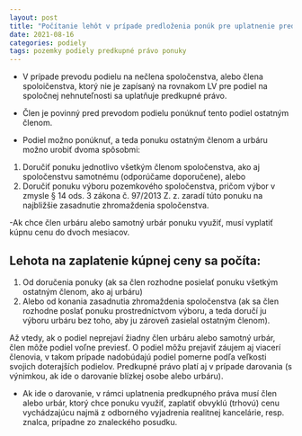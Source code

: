 ```yaml
---
layout: post
title: "Počítanie lehôt v prípade predloženia ponúk pre uplatnenie predkupného práva pre odpredaj podielov mimo spoločenstva"
date: 2021-08-16
categories: podiely 
tags: pozemky podiely predkupné právo ponuky  
---
```


- V prípade prevodu podielu na nečlena spoločenstva, alebo člena spoloičenstva, ktorý nie je zapísaný na rovnakom LV pre podiel na spoločnej nehnuteľnosti sa uplatňuje predkupné právo.

- Člen je povinný pred prevodom podielu ponúknuť tento podiel ostatným členom.

- Podiel možno ponúknuť, a teda ponuku ostatným členom a urbáru možno urobiť dvoma
spôsobmi:
1. Doručiť ponuku jednotlivo všetkým členom spoločenstva, ako aj spoločenstvu
samotnému (odporúčame doporučene), alebo
2. Doručiť ponuku výboru pozemkového spoločenstva, pričom výbor v zmysle § 14
ods. 3 zákona č. 97/2013 Z. z. zaradí túto ponuku na najbližšie zasadnutie
zhromaždenia spoločenstva.

-Ak chce člen urbáru alebo samotný urbár ponuku využiť, musí vyplatiť kúpnu cenu do dvoch
mesiacov. 

## Lehota na zaplatenie kúpnej ceny sa počíta:

 1. Od doručenia ponuky (ak sa člen rozhodne posielať ponuku všetkým ostatným členom, ako aj urbáru) 
 2. Alebo od konania zasadnutia zhromaždenia spoločenstva (ak sa člen rozhodne poslať ponuku prostredníctvom výboru, a teda
doručí ju výboru urbáru bez toho, aby ju zároveň zasielal ostatným členom).

Až vtedy, ak o podiel neprejaví žiadny člen urbáru alebo samotný urbár, člen môže podiel voľne previesť.
O podiel môžu prejaviť záujem aj viacerí členovia, v takom prípade nadobúdajú podiel
pomerne podľa veľkosti svojich doterajších podielov.
Predkupné právo platí aj v prípade darovania (s výnimkou, ak ide o darovanie blízkej osobe alebo urbáru). 

- Ak ide o darovanie, v rámci uplatnenia predkupného práva musí člen alebo urbár, ktorý chce ponuku využiť, zaplatiť obvyklú (trhovú) cenu vychádzajúcu najmä z odborného vyjadrenia realitnej kancelárie, resp. znalca, prípadne zo znaleckého posudku.
